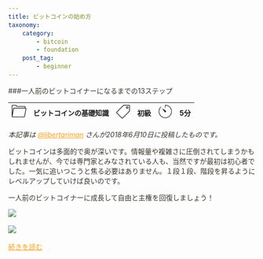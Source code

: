 ```yaml
---
title: ビットコインの始め方
taxonomy:
    category:
        - bitcoin
        - foundation
    post_tag:
        - beginner
---
```


<style>
img[alt*="Category"], 
img[alt*="Tag"], 
img[alt*="Time"] {
    width:30px;
    height:30px;
    object-fit: cover;
}
p {
    color: #3d362d;
}
a {
    color: #ff9f1c;
}
a:hover {
    color: #2ec4b6;
}
</style>

###一人前のビットコイナーになるまでの13ステップ

|  ![Category](/_images/category.png)  |  ビットコインの基礎知識  |  ![Tag](/_images/tag.png)  |  初級  | ![Time](/_images/timer.png)  |  5分  |
| ---- | ---- | ---- | ---- | ---- | ---- |

*本記事は [@libertariman](https://twitter.com/libertariman) さんが2018年6月10日に投稿したものです。*

ビットコインは多面的で奥が深いです。情報量や複雑さに圧倒されてしまうかもしれませんが、今では専門家とみなされている人も、当然ですが最初は初心者でした。一気に追いつこうと焦る必要はありません。１段１段、階段を昇るようにレベルアップしていけば良いのです。

一人前のビットコイナーに成長して自由と主権を回復しましょう！

![ ](/_images/how_to_become_a_bitcoiner_１.jpeg)

[![ ](/_images/how_to_become_a_bitcoiner_２.png)](https://twitter.com/libertariman/status/1335437254181810176?s=20)

[続きを読む](https://twitter.com/libertariman/status/1335437254181810176?s=20)